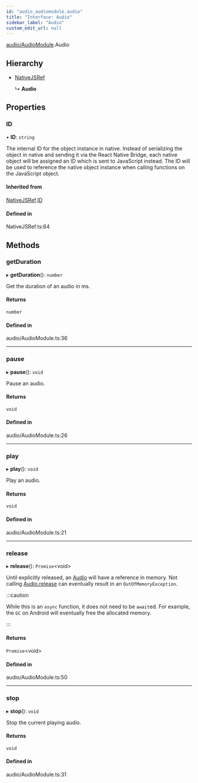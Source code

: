 ```yaml
---
id: "audio_audiomodule.audio"
title: "Interface: Audio"
sidebar_label: "Audio"
custom_edit_url: null
---
```


[audio/AudioModule](../modules/audio_audiomodule.md).Audio

## Hierarchy

- [NativeJSRef](nativejsref.nativejsref-1.md)

  ↳ **Audio**

## Properties

### ID

• **ID**: `string`

The internal ID for the object instance in native. Instead of serializing
the object in native and sending it via the React Native Bridge, each
native object will be assigned an ID which is sent to JavaScript instead.
The ID will be used to reference the native object instance when calling
functions on the JavaScript object.

#### Inherited from

[NativeJSRef](nativejsref.nativejsref-1.md).[ID](nativejsref.nativejsref-1.md#id)

#### Defined in

NativeJSRef.ts:64

## Methods

### getDuration

▸ **getDuration**(): `number`

Get the duration of an audio in ms.

#### Returns

`number`

#### Defined in

audio/AudioModule.ts:36

___

### pause

▸ **pause**(): `void`

Pause an audio.

#### Returns

`void`

#### Defined in

audio/AudioModule.ts:26

___

### play

▸ **play**(): `void`

Play an audio.

#### Returns

`void`

#### Defined in

audio/AudioModule.ts:21

___

### release

▸ **release**(): `Promise`<void\>

Until explicitly released, an [Audio](audio_audiomodule.audio.md) will have a reference in memory.
Not calling [Audio.release](audio_audiomodule.audio.md#release) can eventually result in an
`OutOfMemoryException`.

:::caution

While this is an `async` function, it does not need to be `await`ed. For
example, the `GC` on Android will eventually free the allocated memory.

:::

#### Returns

`Promise`<void\>

#### Defined in

audio/AudioModule.ts:50

___

### stop

▸ **stop**(): `void`

Stop the current playing audio.

#### Returns

`void`

#### Defined in

audio/AudioModule.ts:31
